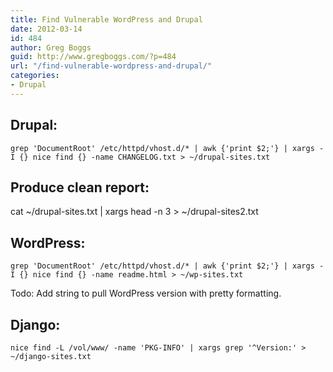 ```yaml
---
title: Find Vulnerable WordPress and Drupal
date: 2012-03-14
id: 484
author: Greg Boggs
guid: http://www.gregboggs.com/?p=484
url: "/find-vulnerable-wordpress-and-drupal/"
categories:
- Drupal
---
```


## Drupal:

`grep 'DocumentRoot' /etc/httpd/vhost.d/* | awk {'print $2;'} | xargs -I {} nice find {} -name CHANGELOG.txt > ~/drupal-sites.txt`

## Produce clean report:

cat ~/drupal-sites.txt | xargs head -n 3 > ~/drupal-sites2.txt

## WordPress:

`grep 'DocumentRoot' /etc/httpd/vhost.d/* | awk {'print $2;'} | xargs -I {} nice find {} -name readme.html > ~/wp-sites.txt`

Todo: Add string to pull WordPress version with pretty formatting.

## Django:

     
    nice find -L /vol/www/ -name 'PKG-INFO' | xargs grep '^Version:' > ~/django-sites.txt
